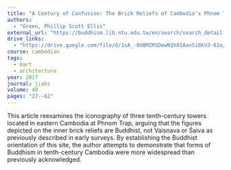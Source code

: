 ```yaml
---
title: "A Century of Confusion: The Brick Reliefs of Cambodia's Phnom Trap Towers"
authors:
  - "Green, Phillip Scott Ellis"
external_url: "https://buddhism.lib.ntu.edu.tw/en/search/search_detail.jsp?seq=607765&comefrom=authorinfo"
drive_links:
  - "https://drive.google.com/file/d/1sA_-0d0MZRSDewN1h81AanSi8kV3-61o/view?usp=sharing"
course: cambodian
tags:
  - bart
  - architecture
year: 2017
journal: jiabs
volume: 40
pages: "27--62"
---
```


This article reexamines the iconography of three tenth-century towers located in eastern Cambodia at Phnom Trap, arguing that the figures depicted on the inner brick reliefs are Buddhist, not Vaiṣṇava or Śaiva as previously described in early surveys. By establishing the Buddhist orientation of this site, the author attempts to demonstrate that forms of Buddhism in tenth-century Cambodia were more widespread than previously acknowledged.

